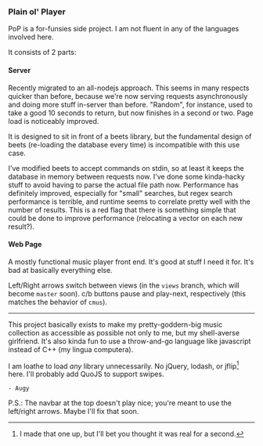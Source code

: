 
### Plain ol' Player

PoP is a for-funsies side project. I am not fluent in any of the languages involved here.

It consists of 2 parts:

#### Server

Recently migrated to an all-nodejs approach. This seems in many respects quicker than before, because we're now serving requests asynchronously and doing more stuff in-server than before.
"Random", for instance, used to take a good 10 seconds to return, but now finishes in a second or two. Page load is noticeably improved.

It is designed to sit in front of a beets library, but the fundamental design of beets (re-loading the database every time) is incompatible with this use case.

I've modified beets to accept commands on stdin, so at least it keeps the database in memory between requests now.
I've done some kinda-hacky stuff to avoid having to parse the actual file path now.
Performance has definitely improved, especially for "small" searches, but regex search performance is terrible, and runtime seems to correlate pretty well with the number of results.
This is a red flag that there is something simple that could be done to improve performance (relocating a vector on each new result?).

#### Web Page

A mostly functional music player front end. It's good at stuff I need it for. It's bad at basically everything else.

Left/Right arrows switch between views (in the `views` branch, which will become `master` soon).
c/b buttons pause and play-next, respectively (this matches the behavior of `cmus`).

-----

This project basically exists to make my pretty-goddern-big music collection as accessible as possible not only to me, but my shell-averse girlfriend.
It's also kinda fun to use a throw-and-go language like javascript instead of C++ (my lingua computera).

I am loathe to load _any_ library unnecessarily. No jQuery, lodash, or jflip[^naw] here. I'll probably add QuoJS to support swipes.


`- Augy`

P.S.: The navbar at the top doesn't play nice; you're meant to use the left/right arrows. Maybe I'll fix that soon.

[^naw]:  I made that one up, but I'll bet you thought it was real for a second.
